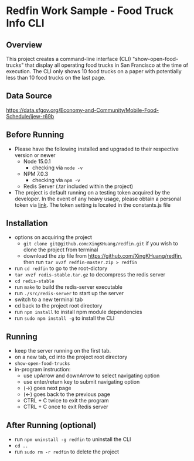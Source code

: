 # Redfin Work Sample - Food Truck Info CLI

## Overview
This project creates a command-line interface (CLI) "show-open-food-trucks" 
that display all operating food trucks in San Francisco at the time of execution. 
The CLI only shows 10 food trucks on a paper with potentially less than 10 
food trucks on the last page. 

## Data Source
https://data.sfgov.org/Economy-and-Community/Mobile-Food-Schedule/jjew-r69b

## Before Running
- Please have the following installed and upgraded to their respective version or newer
    - Node 15.0.1 
        - checking via `node -v` 
    - NPM 7.0.3
        - checking via `npm -v`
    - Redis Server (.tar included within the project)
- The project is default running on a testing token acquired by the developer. 
In the event of any heavy usage, please obtain a personal token via 
[link](https://dev.socrata.com/docs/app-tokens.html). 
The token setting is located in the constants.js file

## Installation 
- options on acquiring the project 
    * `git clone git@github.com:XingKHuang/redfin.git` if you wish to clone the project from terminal 
    * download the zip file from https://github.com/XingKHuang/redfin, then run `tar xvzf redfin-master.zip > redfin`   
- run `cd redfin` to go to the root-dictory 
- `tar xvzf redis-stable.tar.gz` to decompress the redis server  
- `cd redis-stable`
- run `make` to build the redis-server executable 
- run `./src/redis-server` to start up the server
- switch to a new terminal tab
- cd back to the project root directory
- run `npm install` to install npm module dependencies
- run `sudo npm install -g` to install the CLI 

## Running
- keep the server running on the first tab. 
- on a new tab, cd into the project root directory 
- `show-open-food-trucks`
- in-program instruction:
    - use upArrow and downArrow to select navigating option
    - use enter/return key to submit navigating option
    - (->) goes next page 
    - (<-) goes back to the previous page
    - CTRL + C twice to exit the program
    - CTRL + C once to exit Redis server
## After Running (optional)
- run `npm uninstall -g redfin` to uninstall the CLI
- `cd ..`
- run `sudo rm -r redfin` to delete the project
